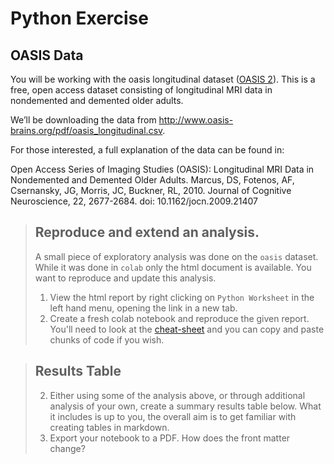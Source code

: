 # Python Exercise

## OASIS Data

You will be working with the oasis longitudinal dataset ([OASIS 2](https://www.oasis-brains.org/#data)). This is a free, open access dataset consisting of longitudinal MRI data in nondemented and demented older adults.

We’ll be downloading the data from http://www.oasis-brains.org/pdf/oasis_longitudinal.csv.

For those interested, a full explanation of the data can be found in:

Open Access Series of Imaging Studies (OASIS): Longitudinal MRI Data in Nondemented and Demented Older Adults. Marcus, DS, Fotenos, AF, Csernansky, JG, Morris, JC, Buckner, RL, 2010. Journal of Cognitive Neuroscience, 22, 2677-2684. doi: 10.1162/jocn.2009.21407

> ## Reproduce and extend an analysis. 
> A small piece of exploratory analysis was done on the `oasis` dataset. While it was done in `colab` only the html document is available. You want to reproduce and update this analysis. 
> 1. View the html report by right clicking on `Python Worksheet` in the left hand menu, opening the link in a new tab. 
> 1. Create a fresh colab notebook and reproduce the given report. You'll need to look at the [cheat-sheet](./cheat.md) and you can copy and paste chunks of code if you wish. 

> ## Results Table
> 2. Either using some of the analysis above, or through additional analysis of your own, create a summary results table below. What it includes is up to you, the overall aim is to get familiar with creating tables in markdown.
> 2. Export your notebook to a PDF. How does the front matter change? 
